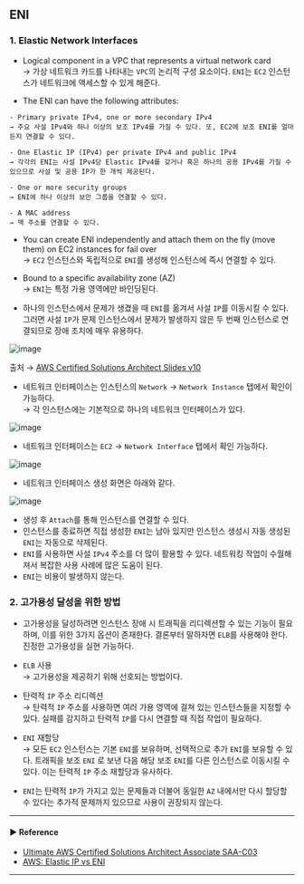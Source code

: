 ## ENI
### 1. Elastic Network Interfaces
- Logical component in a VPC that represents a virtual network card  
→ 가상 네트워크 카드를 나타내는 `VPC`의 논리적 구성 요소이다. `ENI`는 `EC2` 인스턴스가 네트워크에 액세스할 수 있게 해준다.

- The ENI can have the following attributes:
~~~
- Primary private IPv4, one or more secondary IPv4
→ 주요 사설 IPv4와 하나 이상의 보조 IPv4를 가질 수 있다. 또, EC2에 보조 ENI를 얼마든지 연결할 수 있다.

- One Elastic IP (IPv4) per private IPv4 and public IPv4
→ 각각의 ENI는 사설 IPv4당 Elastic IPv4를 갖거나 혹은 하나의 공용 IPv4를 가질 수 있으므로 사설 및 공용 IP가 한 개씩 제공된다.

- One or more security groups
→ ENI에 하나 이상의 보안 그룹을 연결할 수 있다.

- A MAC address
→ 맥 주소를 연결할 수 있다.
~~~

- You can create ENI independently and attach them on the fly (move them) on EC2 instances for fail over  
→ `EC2` 인스턴스와 독립적으로 `ENI`를 생성해 인스턴스에 즉시 연결할 수 있다.

- Bound to a specific availability zone (AZ)  
→ `ENI`는 특정 가용 영역에만 바인딩된다.

- 하나의 인스턴스에서 문제가 생겼을 때 `ENI`를 옮겨서 사설 `IP`를 이동시킬 수 있다. 그러면 사설 `IP`가 문제 인스턴스에서 문제가 발생하지 않은 두 번째 인스턴스로 연결되므로 장애 조치에 매우 유용하다.

![image](https://user-images.githubusercontent.com/97398071/232232936-cc5ed9fe-1cda-493f-827b-82278fb89e5a.png)

출처 → [AWS Certified Solutions Architect Slides v10](https://courses.datacumulus.com/downloads/certified-solutions-architect-pn9/)

- 네트워크 인터페이스는 인스턴스의 `Network` → `Network Instance` 탭에서 확인이 가능하다.  
→ 각 인스턴스에는 기본적으로 하나의 네트워크 인터페이스가 있다.

![image](https://user-images.githubusercontent.com/97398071/232233225-4270f098-6906-471c-88bd-a351d47af171.png)

- 네트워크 인터페이스는 `EC2` → `Network Interface` 탭에서 확인 가능하다.

![image](https://user-images.githubusercontent.com/97398071/232233392-c3b49581-8882-4920-85a5-3c5b7ca6f19c.png)

- 네트워크 인터페이스 생성 화면은 아래와 같다.

![image](https://user-images.githubusercontent.com/97398071/232233504-867fa52b-920e-45fb-a46e-3106dfb6526b.png)

- 생성 후 `Attach`를 통해 인스턴스를 연결할 수 있다.
- 인스턴스를 종료하면 직접 생성한 `ENI`는 남아 있지만 인스턴스 생성시 자동 생성된 `ENI`는 자동으로 삭제된다.
- `ENI`를 사용하면 사설 `IPv4` 주소를 더 많이 활용할 수 있다. 네트워킹 작업이 수월해져서 복잡한 사용 사례에 많은 도움이 된다.
- `ENI`는 비용이 발생하지 않는다.

### 2. 고가용성 달성을 위한 방법
- 고가용성을 달성하려면 인스턴스 장애 시 트래픽을 리디렉션할 수 있는 기능이 필요하며, 이를 위한 3가지 옵션이 존재한다. 결론부터 말하자면 `ELB`를 사용해야 한다. 진정한 고가용성을 실현 가능하다.

- `ELB` 사용  
→ 고가용성을 제공하기 위해 선호되는 방법이다.

- 탄력적 `IP` 주소 리디렉션  
→ 탄력적 `IP` 주소를 사용하면 여러 가용 영역에 걸쳐 있는 인스턴스들을 지정할 수 있다. 실패를 감지하고 탄력적 `IP`를 다시 연결할 때 직접 작업이 필요하다.

- `ENI` 재할당  
→ 모든 `EC2` 인스턴스는 기본 `ENI`를 보유하며, 선택적으로 추가 `ENI`를 보유할 수 있다. 트래픽을 보조 `ENI` 로 보낸 다음 해당 보조 `ENI`를 다른 인스턴스로 이동시킬 수 있다. 이는 탄력적 `IP` 주소 재할당과 유사하다.

- `ENI`는 탄력적 `IP`가 가지고 있는 문제들과 더불어 동일한 `AZ` 내에서만 다시 할당할 수 있다는 추가적 문제까지 있으므로 사용이 권장되지 않는다.

---
#### ▶ Reference
- [Ultimate AWS Certified Solutions Architect Associate SAA-C03](https://www.udemy.com/course/aws-certified-solutions-architect-associate-saa-c03/)
- [AWS: Elastic IP vs ENI](https://stackoverflow.com/questions/36608349/aws-elastic-ip-vs-eni)
---